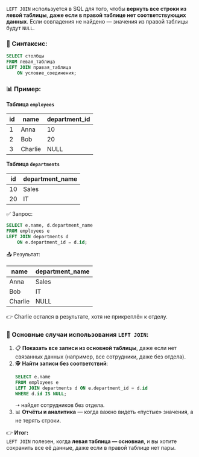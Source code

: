 `LEFT JOIN` используется в SQL для того, чтобы **вернуть все строки из левой таблицы**, **даже если в правой таблице нет соответствующих данных**.
Если совпадения не найдено — значения из правой таблицы будут `NULL`.
### 📌 Синтаксис:

```sql
SELECT столбцы
FROM левая_таблица
LEFT JOIN правая_таблица
    ON условие_соединения;
```
### 📊 Пример:
**Таблица `employees`**

|id|name|department_id|
|---|---|---|
|1|Anna|10|
|2|Bob|20|
|3|Charlie|NULL|

**Таблица `departments`**

|id|department_name|
|---|---|
|10|Sales|
|20|IT|

✅ Запрос:
```sql
SELECT e.name, d.department_name
FROM employees e
LEFT JOIN departments d
    ON e.department_id = d.id;
```
📤 Результат:

|name|department_name|
|---|---|
|Anna|Sales|
|Bob|IT|
|Charlie|NULL|

👉 Charlie остался в результате, хотя не прикреплён к отделу.
### 🧭 Основные случаи использования `LEFT JOIN`:
1. 📋 **Показать все записи из основной таблицы**, даже если нет связанных данных (например, все сотрудники, даже без отдела).
2. 🕵️ **Найти записи без соответствий**:
    ```sql
    SELECT e.name
    FROM employees e
    LEFT JOIN departments d ON e.department_id = d.id
    WHERE d.id IS NULL;
    ```
    ➝ найдет сотрудников без отдела.
3. 📊 **Отчёты и аналитика** — когда важно видеть «пустые» значения, а не терять строки.

👉 **Итог:**  
`LEFT JOIN` полезен, когда **левая таблица — основная**, и вы хотите сохранить все её данные, даже если в правой таблице нет пары.